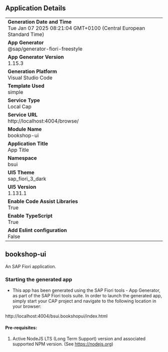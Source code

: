 ## Application Details
|               |
| ------------- |
|**Generation Date and Time**<br>Tue Jan 07 2025 08:21:04 GMT+0100 (Central European Standard Time)|
|**App Generator**<br>@sap/generator-fiori-freestyle|
|**App Generator Version**<br>1.15.3|
|**Generation Platform**<br>Visual Studio Code|
|**Template Used**<br>simple|
|**Service Type**<br>Local Cap|
|**Service URL**<br>http://localhost:4004/browse/|
|**Module Name**<br>bookshop-ui|
|**Application Title**<br>App Title|
|**Namespace**<br>bsui|
|**UI5 Theme**<br>sap_fiori_3_dark|
|**UI5 Version**<br>1.131.1|
|**Enable Code Assist Libraries**<br>True|
|**Enable TypeScript**<br>True|
|**Add Eslint configuration**<br>False|

## bookshop-ui

An SAP Fiori application.

### Starting the generated app

-   This app has been generated using the SAP Fiori tools - App Generator, as part of the SAP Fiori tools suite.  In order to launch the generated app, simply start your CAP project and navigate to the following location in your browser:

http://localhost:4004/bsui.bookshopui/index.html

#### Pre-requisites:

1. Active NodeJS LTS (Long Term Support) version and associated supported NPM version.  (See https://nodejs.org)


